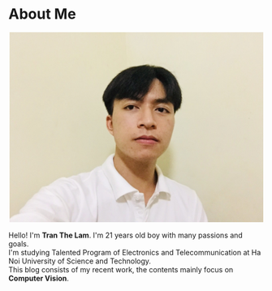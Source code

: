 # About Me

<div style="text-align:center;">
<img src="./images/me.JPG" width="500" />
</div>

Hello! I'm **Tran The Lam**. I'm 21 years old boy with many passions and goals. <br/>
I'm studying Talented Program of Electronics and Telecommunication at Ha Noi University of Science and Technology. <br/>
This blog consists of my recent work, the contents mainly focus on **Computer Vision**.

